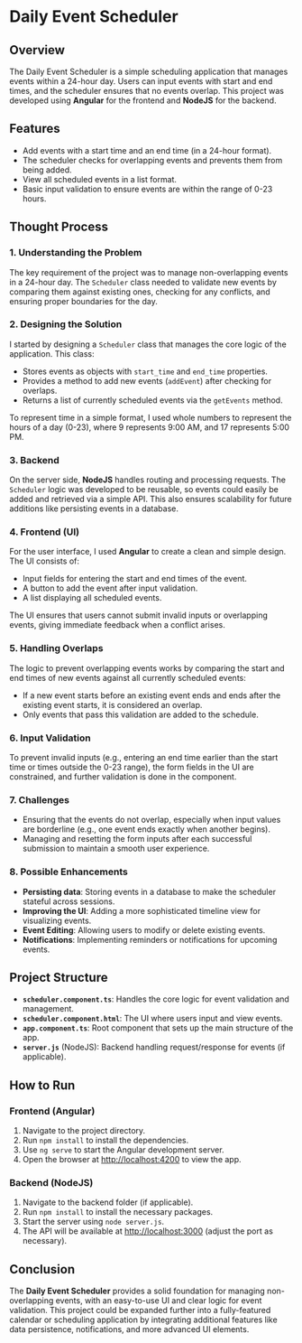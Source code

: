 # Daily Event Scheduler

## Overview
The Daily Event Scheduler is a simple scheduling application that manages events within a 24-hour day. Users can input events with start and end times, and the scheduler ensures that no events overlap. This project was developed using **Angular** for the frontend and **NodeJS** for the backend.

## Features
- Add events with a start time and an end time (in a 24-hour format).
- The scheduler checks for overlapping events and prevents them from being added.
- View all scheduled events in a list format.
- Basic input validation to ensure events are within the range of 0-23 hours.

## Thought Process

### 1. Understanding the Problem
The key requirement of the project was to manage non-overlapping events in a 24-hour day. The `Scheduler` class needed to validate new events by comparing them against existing ones, checking for any conflicts, and ensuring proper boundaries for the day.

### 2. Designing the Solution
I started by designing a `Scheduler` class that manages the core logic of the application. This class:
- Stores events as objects with `start_time` and `end_time` properties.
- Provides a method to add new events (`addEvent`) after checking for overlaps.
- Returns a list of currently scheduled events via the `getEvents` method.

To represent time in a simple format, I used whole numbers to represent the hours of a day (0-23), where 9 represents 9:00 AM, and 17 represents 5:00 PM.

### 3. Backend
On the server side, **NodeJS** handles routing and processing requests. The `Scheduler` logic was developed to be reusable, so events could easily be added and retrieved via a simple API. This also ensures scalability for future additions like persisting events in a database.

### 4. Frontend (UI)
For the user interface, I used **Angular** to create a clean and simple design. The UI consists of:
- Input fields for entering the start and end times of the event.
- A button to add the event after input validation.
- A list displaying all scheduled events.

The UI ensures that users cannot submit invalid inputs or overlapping events, giving immediate feedback when a conflict arises.

### 5. Handling Overlaps
The logic to prevent overlapping events works by comparing the start and end times of new events against all currently scheduled events:
- If a new event starts before an existing event ends and ends after the existing event starts, it is considered an overlap.
- Only events that pass this validation are added to the schedule.

### 6. Input Validation
To prevent invalid inputs (e.g., entering an end time earlier than the start time or times outside the 0-23 range), the form fields in the UI are constrained, and further validation is done in the component.

### 7. Challenges
- Ensuring that the events do not overlap, especially when input values are borderline (e.g., one event ends exactly when another begins).
- Managing and resetting the form inputs after each successful submission to maintain a smooth user experience.

### 8. Possible Enhancements
- **Persisting data**: Storing events in a database to make the scheduler stateful across sessions.
- **Improving the UI**: Adding a more sophisticated timeline view for visualizing events.
- **Event Editing**: Allowing users to modify or delete existing events.
- **Notifications**: Implementing reminders or notifications for upcoming events.

## Project Structure
- **`scheduler.component.ts`**: Handles the core logic for event validation and management.
- **`scheduler.component.html`**: The UI where users input and view events.
- **`app.component.ts`**: Root component that sets up the main structure of the app.
- **`server.js`** (NodeJS): Backend handling request/response for events (if applicable).

## How to Run

### Frontend (Angular)
1. Navigate to the project directory.
2. Run `npm install` to install the dependencies.
3. Use `ng serve` to start the Angular development server.
4. Open the browser at [http://localhost:4200](http://localhost:4200) to view the app.

### Backend (NodeJS)
1. Navigate to the backend folder (if applicable).
2. Run `npm install` to install the necessary packages.
3. Start the server using `node server.js`.
4. The API will be available at [http://localhost:3000](http://localhost:3000) (adjust the port as necessary).

## Conclusion
The **Daily Event Scheduler** provides a solid foundation for managing non-overlapping events, with an easy-to-use UI and clear logic for event validation. This project could be expanded further into a fully-featured calendar or scheduling application by integrating additional features like data persistence, notifications, and more advanced UI elements.
